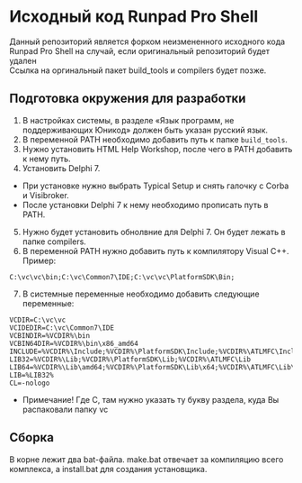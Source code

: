 # Исходный код Runpad Pro Shell
Данный репозиторий является форком неизмененного исходного кода Runpad Pro Shell на случай, если оригинальный репозиторий будет удален  
Ссылка на оргинальный пакет build_tools и compilers будет позже.

## Подготовка окружения для разработки
1. В настройках системы, в разделе «Язык программ, не поддерживающих Юникод» должен быть указан русский язык. 
2. В переменной PATH необходимо добавить путь к папке ```build_tools```. 
3. Нужно установить HTML Help Workshop, после чего в PATH добавить к нему путь. 
4. Установить Delphi 7.
* При установке нужно выбрать Typical Setup и снять галочку с Corba и Visibroker. 
* После установки Delphi 7 к нему необходимо прописать путь в PATH. 
5. Нужно будет установить обнолвние для Delphi 7. Он будет лежать в папке compilers.
6. В переменной PATH нужно добавить путь к компилятору Visual C++. Пример:
  ```
  C:\vc\vc\bin;C:\vc\Common7\IDE;C:\vc\vc\PlatformSDK\Bin;
  ```
7. В системные переменные необходимо добавить следующие переменные:
```
VCDIR=C:\vc\vc
VCIDEDIR=C:\vc\Common7\IDE
VCBINDIR=%VCDIR%\bin
VCBIN64DIR=%VCDIR%\bin\x86_amd64
INCLUDE=%VCDIR%\Include;%VCDIR%\PlatformSDK\Include;%VCDIR%\ATLMFC\Include
LIB32=%VCDIR%\Lib;%VCDIR%\PlatformSDK\Lib;%VCDIR%\ATLMFC\Lib
LIB64=%VCDIR%\Lib\amd64;%VCDIR%\PlatformSDK\Lib\x64;%VCDIR%\ATLMFC\Lib\amd64
LIB=%LIB32%
CL=-nologo
```
* Примечание! Где C, там нужно указать ту букву раздела, куда Вы распаковали папку vc

## Сборка
В корне лежит два bat-файла.
make.bat отвечает за компиляцию всего комплекса, а install.bat для создания установщика.
